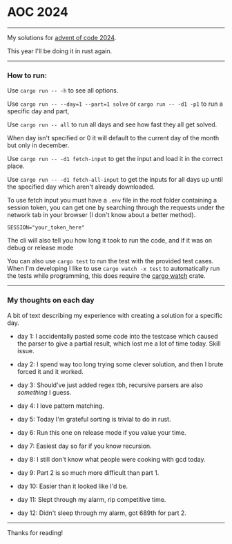 # AOC 2024

---

My solutions for [advent of code 2024](https://adventofcode.com/2024).

This year I'll be doing it in rust again.

---

### How to run:

Use ``cargo run -- -h`` to see all options.

Use ``cargo run -- --day=1 --part=1 solve`` or ``cargo run -- -d1 -p1`` to run a specific day and part,

Use ``cargo run -- all`` to run all days and see how fast they all get solved.

When day isn't specified or 0 it will default to the current day of the month but only in december.

Use ``cargo run -- -d1 fetch-input`` to get the input and load it in the correct place.

Use ``cargo run -- -d1 fetch-all-input`` to get the inputs for all days up until the specified day which aren't already downloaded.

To use fetch input you must have a `.env` file in the root folder containing a session token, you can get one by searching through the requests under the network tab in your browser (I don't know about a better method).

```env
SESSION="your_token_here"
```

The cli will also tell you how long it took to run the code, and if it was on debug or release mode

You can also use ``cargo test`` to run the test with the provided test cases.
When I'm developing I like to use ``cargo watch -x test`` to automatically run the tests while programming,
this does require the [cargo watch](https://crates.io/crates/cargo-watch) crate.

---

### My thoughts on each day

A bit of text describing my experience with creating a solution for a specific day.

* day 1: I accidentally pasted some code into the testcase which caused the parser to give a partial result, which lost me a lot of time today. Skill issue.

* day 2: I spend way too long trying some clever solution, and then I brute forced it and it worked.

* day 3: Should've just added regex tbh, recursive parsers are also *something* I guess.

* day 4: I love pattern matching.

* day 5: Today I'm grateful sorting is trivial to do in rust.

* day 6: Run this one on release mode if you value your time.

* day 7: Easiest day so far if you know recursion.

* day 8: I still don't know what people were cooking with gcd today.

* day 9: Part 2 is so much more difficult than part 1.

* day 10: Easier than it looked like I'd be.

* day 11: Slept through my alarm, rip competitive time.

* day 12: Didn't sleep through my alarm, got 689th for part 2.

---

Thanks for reading!